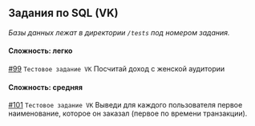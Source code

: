 ## Задания по SQL (VK)

*Базы данных лежат в директории `/tests` под номером задания.*

#### Сложность: легко

[#99](tests/99/99.md) `Тестовое задание VK` Посчитай доход с женской аудитории

#### Сложность: средняя

[#101](tests/101/101.md) `Тестовое задание VK` Выведи для каждого пользователя первое наименование, которое он заказал (первое по времени транзакции).

